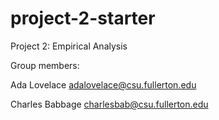 # project-2-starter
Project 2: Empirical Analysis

Group members:

Ada Lovelace adalovelace@csu.fullerton.edu

Charles Babbage charlesbab@csu.fullerton.edu
